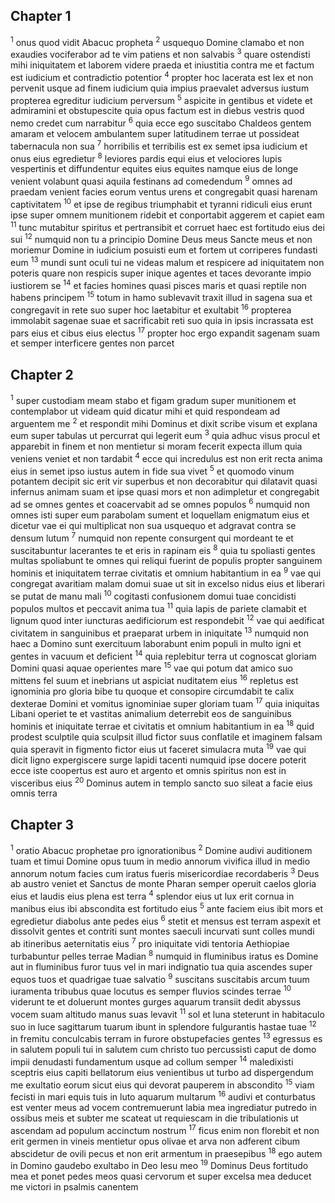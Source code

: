 ## Chapter 1

<sup>1</sup> onus quod vidit Abacuc propheta
<sup>2</sup> usquequo Domine clamabo et non exaudies vociferabor ad te vim patiens et non salvabis
<sup>3</sup> quare ostendisti mihi iniquitatem et laborem videre praeda et iniustitia contra me et factum est iudicium et contradictio potentior
<sup>4</sup> propter hoc lacerata est lex et non pervenit usque ad finem iudicium quia impius praevalet adversus iustum propterea egreditur iudicium perversum
<sup>5</sup> aspicite in gentibus et videte et admiramini et obstupescite quia opus factum est in diebus vestris quod nemo credet cum narrabitur
<sup>6</sup> quia ecce ego suscitabo Chaldeos gentem amaram et velocem ambulantem super latitudinem terrae ut possideat tabernacula non sua
<sup>7</sup> horribilis et terribilis est ex semet ipsa iudicium et onus eius egredietur
<sup>8</sup> leviores pardis equi eius et velociores lupis vespertinis et diffundentur equites eius equites namque eius de longe venient volabunt quasi aquila festinans ad comedendum
<sup>9</sup> omnes ad praedam venient facies eorum ventus urens et congregabit quasi harenam captivitatem
<sup>10</sup> et ipse de regibus triumphabit et tyranni ridiculi eius erunt ipse super omnem munitionem ridebit et conportabit aggerem et capiet eam
<sup>11</sup> tunc mutabitur spiritus et pertransibit et corruet haec est fortitudo eius dei sui
<sup>12</sup> numquid non tu a principio Domine Deus meus Sancte meus et non moriemur Domine in iudicium posuisti eum et fortem ut corriperes fundasti eum
<sup>13</sup> mundi sunt oculi tui ne videas malum et respicere ad iniquitatem non poteris quare non respicis super inique agentes et taces devorante impio iustiorem se
<sup>14</sup> et facies homines quasi pisces maris et quasi reptile non habens principem
<sup>15</sup> totum in hamo sublevavit traxit illud in sagena sua et congregavit in rete suo super hoc laetabitur et exultabit
<sup>16</sup> propterea immolabit sagenae suae et sacrificabit reti suo quia in ipsis incrassata est pars eius et cibus eius electus
<sup>17</sup> propter hoc ergo expandit sagenam suam et semper interficere gentes non parcet
## Chapter 2

<sup>1</sup> super custodiam meam stabo et figam gradum super munitionem et contemplabor ut videam quid dicatur mihi et quid respondeam ad arguentem me
<sup>2</sup> et respondit mihi Dominus et dixit scribe visum et explana eum super tabulas ut percurrat qui legerit eum
<sup>3</sup> quia adhuc visus procul et apparebit in finem et non mentietur si moram fecerit expecta illum quia veniens veniet et non tardabit
<sup>4</sup> ecce qui incredulus est non erit recta anima eius in semet ipso iustus autem in fide sua vivet
<sup>5</sup> et quomodo vinum potantem decipit sic erit vir superbus et non decorabitur qui dilatavit quasi infernus animam suam et ipse quasi mors et non adimpletur et congregabit ad se omnes gentes et coacervabit ad se omnes populos
<sup>6</sup> numquid non omnes isti super eum parabolam sument et loquellam enigmatum eius et dicetur vae ei qui multiplicat non sua usquequo et adgravat contra se densum lutum
<sup>7</sup> numquid non repente consurgent qui mordeant te et suscitabuntur lacerantes te et eris in rapinam eis
<sup>8</sup> quia tu spoliasti gentes multas spoliabunt te omnes qui reliqui fuerint de populis propter sanguinem hominis et iniquitatem terrae civitatis et omnium habitantium in ea
<sup>9</sup> vae qui congregat avaritiam malam domui suae ut sit in excelso nidus eius et liberari se putat de manu mali
<sup>10</sup> cogitasti confusionem domui tuae concidisti populos multos et peccavit anima tua
<sup>11</sup> quia lapis de pariete clamabit et lignum quod inter iuncturas aedificiorum est respondebit
<sup>12</sup> vae qui aedificat civitatem in sanguinibus et praeparat urbem in iniquitate
<sup>13</sup> numquid non haec a Domino sunt exercituum laborabunt enim populi in multo igni et gentes in vacuum et deficient
<sup>14</sup> quia replebitur terra ut cognoscat gloriam Domini quasi aquae operientes mare
<sup>15</sup> vae qui potum dat amico suo mittens fel suum et inebrians ut aspiciat nuditatem eius
<sup>16</sup> repletus est ignominia pro gloria bibe tu quoque et consopire circumdabit te calix dexterae Domini et vomitus ignominiae super gloriam tuam
<sup>17</sup> quia iniquitas Libani operiet te et vastitas animalium deterrebit eos de sanguinibus hominis et iniquitate terrae et civitatis et omnium habitantium in ea
<sup>18</sup> quid prodest sculptile quia sculpsit illud fictor suus conflatile et imaginem falsam quia speravit in figmento fictor eius ut faceret simulacra muta
<sup>19</sup> vae qui dicit ligno expergiscere surge lapidi tacenti numquid ipse docere poterit ecce iste coopertus est auro et argento et omnis spiritus non est in visceribus eius
<sup>20</sup> Dominus autem in templo sancto suo sileat a facie eius omnis terra
## Chapter 3

<sup>1</sup> oratio Abacuc prophetae pro ignorationibus
<sup>2</sup> Domine audivi auditionem tuam et timui Domine opus tuum in medio annorum vivifica illud in medio annorum notum facies cum iratus fueris misericordiae recordaberis
<sup>3</sup> Deus ab austro veniet et Sanctus de monte Pharan semper operuit caelos gloria eius et laudis eius plena est terra
<sup>4</sup> splendor eius ut lux erit cornua in manibus eius ibi abscondita est fortitudo eius
<sup>5</sup> ante faciem eius ibit mors et egredietur diabolus ante pedes eius
<sup>6</sup> stetit et mensus est terram aspexit et dissolvit gentes et contriti sunt montes saeculi incurvati sunt colles mundi ab itineribus aeternitatis eius
<sup>7</sup> pro iniquitate vidi tentoria Aethiopiae turbabuntur pelles terrae Madian
<sup>8</sup> numquid in fluminibus iratus es Domine aut in fluminibus furor tuus vel in mari indignatio tua quia ascendes super equos tuos et quadrigae tuae salvatio
<sup>9</sup> suscitans suscitabis arcum tuum iuramenta tribubus quae locutus es semper fluvios scindes terrae
<sup>10</sup> viderunt te et doluerunt montes gurges aquarum transiit dedit abyssus vocem suam altitudo manus suas levavit
<sup>11</sup> sol et luna steterunt in habitaculo suo in luce sagittarum tuarum ibunt in splendore fulgurantis hastae tuae
<sup>12</sup> in fremitu conculcabis terram in furore obstupefacies gentes
<sup>13</sup> egressus es in salutem populi tui in salutem cum christo tuo percussisti caput de domo impii denudasti fundamentum usque ad collum semper
<sup>14</sup> maledixisti sceptris eius capiti bellatorum eius venientibus ut turbo ad dispergendum me exultatio eorum sicut eius qui devorat pauperem in abscondito
<sup>15</sup> viam fecisti in mari equis tuis in luto aquarum multarum
<sup>16</sup> audivi et conturbatus est venter meus ad vocem contremuerunt labia mea ingrediatur putredo in ossibus meis et subter me scateat ut requiescam in die tribulationis ut ascendam ad populum accinctum nostrum
<sup>17</sup> ficus enim non florebit et non erit germen in vineis mentietur opus olivae et arva non adferent cibum abscidetur de ovili pecus et non erit armentum in praesepibus
<sup>18</sup> ego autem in Domino gaudebo exultabo in Deo Iesu meo
<sup>19</sup> Dominus Deus fortitudo mea et ponet pedes meos quasi cervorum et super excelsa mea deducet me victori in psalmis canentem
